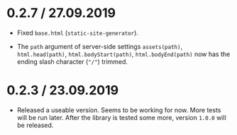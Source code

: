 <!--
As the project grows the `webpack-react-redux-server-side-render-example` setup
gets slow hot-reload times because the rendering service is being re-launched
on every code change and starting up the Node.js process starks taking a long time.
This could be changed into the rendering service being run not via `nodemon`
but via the standard `node` instead meaning that it wouldn't re-launch on every code change.
Instead, the rendering service would always return a dummy `index.html` file contents
like it would in case of client-side-only rendering.
In that case rendering service won't perform any routing or preloading.
It would just return the base HTML structure without any route-specific stuff.
-->

<!-- Maybe replace ActivityIndicator with something else (not requiring ems for width, using percentages instead). -->

<!-- Maybe make `showLoadingInitially: true` a default setting. -->

0.2.7 / 27.09.2019
==================

* Fixed `base.html` (`static-site-generator`).

* The `path` argument of server-side settings `assets(path)`, `html.head(path)`, `html.bodyStart(path)`, `html.bodyEnd(path)` now has the ending slash character (`"/"`) trimmed.

0.2.3 / 23.09.2019
==================

* Released a useable version. Seems to be working for now. More tests will be run later. After the library is tested some more, version `1.0.0` will be released.